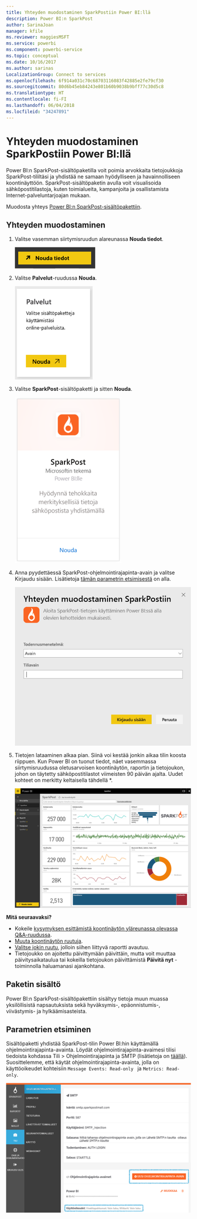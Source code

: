 ```yaml
---
title: Yhteyden muodostaminen SparkPostiin Power BI:llä
description: Power BI:n SparkPost
author: SarinaJoan
manager: kfile
ms.reviewer: maggiesMSFT
ms.service: powerbi
ms.component: powerbi-service
ms.topic: conceptual
ms.date: 10/16/2017
ms.author: sarinas
LocalizationGroup: Connect to services
ms.openlocfilehash: 6f914a031c70c68703116083f42885e2fe79cf30
ms.sourcegitcommit: 80d6b45eb84243e801b60b9038b9bff77c30d5c8
ms.translationtype: HT
ms.contentlocale: fi-FI
ms.lasthandoff: 06/04/2018
ms.locfileid: "34247891"
---
```

# <a name="connect-to-sparkpost-with-power-bi"></a>Yhteyden muodostaminen SparkPostiin Power BI:llä
Power BI:n SparkPost-sisältöpaketilla voit poimia arvokkaita tietojoukkoja SparkPost-tililtäsi ja yhdistää ne samaan hyödylliseen ja havainnolliseen koontinäyttöön. SparkPost-sisältöpaketin avulla voit visualisoida sähköpostitilastoja, kuten toimialueita, kampanjoita ja osallistamista Internet-palveluntarjoajan mukaan.

Muodosta yhteys [Power BI:n SparkPost-sisältöpakettiin](https://app.powerbi.com/getdata/services/spark-post).

## <a name="how-to-connect"></a>Yhteyden muodostaminen
1. Valitse vasemman siirtymisruudun alareunassa **Nouda tiedot**.
   
   ![](media/service-connect-to-sparkpost/getdata.png)
2. Valitse **Palvelut**-ruudussa **Nouda**.
   
   ![](media/service-connect-to-sparkpost/services.png)
3. Valitse **SparkPost**-sisältöpaketti ja sitten **Nouda**. 
   
   ![](media/service-connect-to-sparkpost/sparkpost.png)
4. Anna pyydettäessä SparkPost-ohjelmointirajapinta-avain ja valitse Kirjaudu sisään. Lisätietoja [tämän parametrin etsimisestä](#FindingParams) on alla.
   
   ![](media/service-connect-to-sparkpost/creds.png)
5. Tietojen lataaminen alkaa pian. Siinä voi kestää jonkin aikaa tilin koosta riippuen. Kun Power BI on tuonut tiedot, näet vasemmassa siirtymisruudussa oletusarvoisen koontinäytön, raportin ja tietojoukon, johon on täytetty sähköpostitilastot viimeisten 90 päivän ajalta. Uudet kohteet on merkitty keltaisella tähdellä \*.
   
   ![](media/service-connect-to-sparkpost/dashboard.png)

**Mitä seuraavaksi?**

* Kokeile [kysymyksen esittämistä koontinäytön yläreunassa olevassa Q&A-ruudussa](power-bi-q-and-a.md).
* [Muuta koontinäytön ruutuja](service-dashboard-edit-tile.md).
* [Valitse jokin ruutu](service-dashboard-tiles.md), jolloin siihen liittyvä raportti avautuu.
* Tietojoukko on ajoitettu päivittymään päivittäin, mutta voit muuttaa päivitysaikataulua tai kokeilla tietojoukon päivittämistä **Päivitä nyt** -toiminnolla haluamanasi ajankohtana.

## <a name="whats-included"></a>Paketin sisältö
Power BI:n SparkPost-sisältöpakettiin sisältyy tietoja muun muassa yksilöllisistä napsautuksista sekä hyväksymis-, epäonnistumis-, viivästymis- ja hylkäämisasteista.

<a name="FindingParams"></a>

## <a name="finding-parameters"></a>Parametrien etsiminen
Sisältöpaketti yhdistää SparkPost-tilin Power BI:hin käyttämällä ohjelmointirajapinta-avainta. Löydät ohjelmointirajapinta-avaimesi tilisi tiedoista kohdassa Tili \> Ohjelmointirajapinta ja SMTP (lisätietoja on [täällä](https://support.sparkpost.com/customer/portal/articles/1933377-create-api-keys)). Suosittelemme, että käytät ohjelmointirajapinta-avainta, jolla on käyttöoikeudet kohteisiin `Message Events: Read-only ` ja `Metrics: Read-only`.

![](media/service-connect-to-sparkpost/sparkpost1.png)


